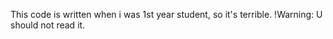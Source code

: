 This code is written when i was 1st year student, so it's terrible.
!Warning: U should not read it.
